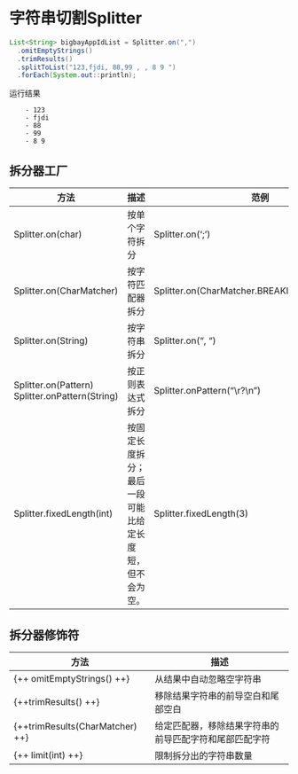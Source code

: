 
# 字符串切割Splitter

```java
List<String> bigbayAppIdList = Splitter.on(",")
  .omitEmptyStrings()
  .trimResults()
  .splitToList("123,fjdi, 88,99 , , 8 9 ")
  .forEach(System.out::println);
```

运行结果

```log
    - 123
    - fjdi
    - 88
    - 99
    - 8 9
```

## 拆分器工厂

| **方法**        | **描述**                      | **范例**  |
| -------------- | --------------------------- | -------------------------------------------- |
| Splitter.on(char)          | 按单个字符拆分                     | Splitter.on(‘;’)  |
| Splitter.on(CharMatcher)   | 按字符匹配器拆分                    | Splitter.on(CharMatcher.BREAKING_WHITESPACE) |
| Splitter.on(String)        | 按字符串拆分                      | Splitter.on(“, “)                            |
| Splitter.on(Pattern)  Splitter.onPattern(String) | 按正则表达式拆分   | Splitter.onPattern(“\r?\n”)    |
| Splitter.fixedLength(int)  | 按固定长度拆分；最后一段可能比给定长度短，但不会为空。 | Splitter.fixedLength(3)    |

## 拆分器修饰符

| **方法**                          | **描述**                      |
| ------------------------------- | --------------------------- |
| {++ omitEmptyStrings() ++}      | 从结果中自动忽略空字符串                |
| {++trimResults()  ++}           | 移除结果字符串的前导空白和尾部空白           |
| {++trimResults(CharMatcher) ++} | 给定匹配器，移除结果字符串的前导匹配字符和尾部匹配字符 |
| {++ limit(int) ++}              | 限制拆分出的字符串数量                 |

